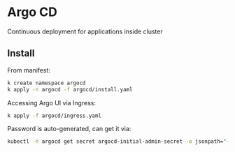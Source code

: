 # Argo CD

Continuous deployment for applications inside cluster

## Install

From manifest:
```sh
k create namespace argocd
k apply -n argocd -f argocd/install.yaml
```

Accessing Argo UI via Ingress:
```sh
k apply -f argocd/ingress.yaml
```

Password is auto-generated, can get it via:
```sh
kubectl -n argocd get secret argocd-initial-admin-secret -o jsonpath="{.data.password}" | base64 -d; echo
```